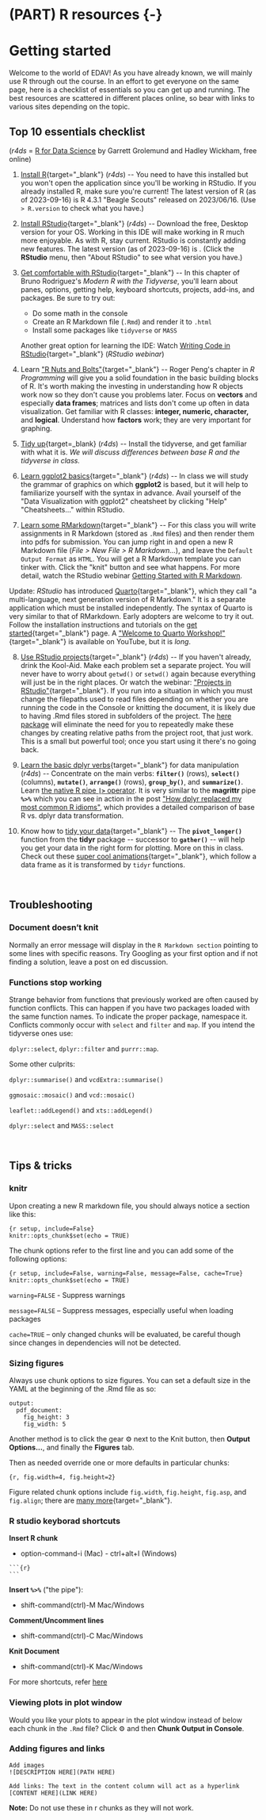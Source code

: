 # (PART) R resources {-}

# Getting started

Welcome to the world of EDAV! As you have already known, we will mainly use R through out the course. In an effort to get everyone on the same page, here is a checklist of essentials so you can get up and running. The best resources are scattered in different places online, so bear with links to various sites depending on the topic.

## Top 10 essentials checklist

(*r4ds* = [R for Data Science](https://r4ds.had.co.nz/) by Garrett Grolemund and Hadley Wickham, free online)




1. [Install R](https://r4ds.had.co.nz/introduction.html#r){target="_blank"} (*r4ds*) -- You need to have this installed but you won't open the application since you'll be working in RStudio. If you already installed R, make sure you're current! The latest version of R (as of 2023-09-16) is R 4.3.1 "Beagle Scouts" released on 2023/06/16. (Use `> R.version` to check what you have.)

2. [Install RStudio](https://r4ds.had.co.nz/introduction.html#rstudio){target="_blank"} (*r4ds*) -- Download the free, Desktop version for your OS. Working in this IDE will make working in R much more enjoyable. As with R, stay current. RStudio is constantly adding new features. The latest version (as of 2023-09-16) is . (Click the **RStudio** menu, then "About RStudio" to see what version you have.)

3. [Get comfortable with RStudio](https://b-rodrigues.github.io/modern_R/getting-to-know-rstudio.html){target="_blank"} -- In this chapter of Bruno Rodriguez's *Modern R with the Tidyverse*, you'll learn about panes, options, getting help, keyboard shortcuts, projects, add-ins, and packages. Be sure to try out:

    - Do some math in the console
    - Create an R Markdown file (`.Rmd`) and render it to `.html`
    - Install some packages like `tidyverse` or `MASS`

    Another great option for learning the IDE: Watch [Writing Code in RStudio](https://rstudio.com/resources/webinars/programming-part-1-writing-code-in-rstudio/){target="_blank"} (*RStudio webinar*)

4. Learn ["R Nuts and Bolts"](https://bookdown.org/rdpeng/rprogdatascience/r-nuts-and-bolts.html){target="_blank"} -- Roger Peng's chapter in *R Programming* will give you a solid foundation in the basic building blocks of R. It's worth making the investing in understanding how R objects work now so they don't cause you problems later. Focus on **vectors** and especially **data frames**; matrices and lists don't come up often in data visualization.  Get familiar with R classes: **integer, numeric, character,** and **logical**. Understand how **factors** work; they are very important for graphing.

5. [Tidy up](https://r4ds.had.co.nz/introduction.html#the-tidyverse){target=_blank} (*r4ds*) -- Install the tidyverse, and get familiar with what it is. *We will discuss differences between base R and the tidyverse in class.*

6. [Learn ggplot2 basics](https://r4ds.had.co.nz/data-visualisation.html){target="_blank"} (*r4ds*) -- In class we will study the grammar of graphics on which **ggplot2** is based, but it will help to familiarize yourself with the syntax in advance. Avail yourself of the "Data Visualization with ggplot2" cheatsheet by clicking "Help" "Cheatsheets..." within RStudio.

7. [Learn some RMarkdown](https://rmarkdown.rstudio.com/articles_intro.html){target="_blank"} -- For this class you will write assignments in R Markdown (stored as `.Rmd` files) and then render them into pdfs for submission. You can jump right in and open a new R Markdown file (*File > New File > R Markdown...*), and leave the `Default Output Format` as `HTML`. You will get a R Markdown template you can tinker with. Click the "knit" button and see what happens. For more detail, watch the RStudio webinar [Getting Started with R Markdown](https://resources.rstudio.com/the-essentials-of-data-science/getting-started-with-r-markdown-60-02).

Update: *RStudio* has introduced [Quarto](https://quarto.org/docs/computations/r.html){target="_blank"}, which they call "a multi-language, next generation version of R Markdown." It is a separate application which must be installed independently. The syntax of Quarto is very similar to that of RMarkdown. Early adopters are welcome to try it out. Follow the installation instructions and tutorials on the [get started](https://quarto.org/docs/get-started/){target="_blank"} page. A ["Welcome to Quarto Workshop!"](https://www.youtube.com/watch?v=yvi5uXQMvu4){target="_blank"} is available on YouTube, but it is *long*.

8. [Use RStudio projects](https://r4ds.had.co.nz/workflow-projects.html){target="_blank"} (*r4ds*) -- If you haven't already, drink the Kool-Aid. Make each problem set a separate project. You will never have to worry about `getwd()` or `setwd()` again because everything will just be in the right places. Or watch the webinar: ["Projects in RStudio"](https://resources.rstudio.com/wistia-rstudio-essentials-2/rstudioessentialsmanagingpart1-2){target="_blank"}. If you run into a situation in which you must change the filepaths used to read files depending on whether you are running the code in the Console or knitting the document, it is likely due to having .Rmd files stored in subfolders of the project. The [here package](https://here.r-lib.org/) will eliminate the need for you to repeatedly make these changes by creating relative paths from the project root, that just work. This is a small but powerful tool; once you start using it there's no going back.

9. [Learn the basic dplyr verbs](https://r4ds.had.co.nz/transform.html){target="_blank"} for data manipulation (*r4ds*) -- Concentrate on the main verbs: **`filter()`** (rows), **`select()`** (columns), **`mutate()`**, **`arrange()`** (rows), **`group_by()`**, and **`summarize()`**. Learn [the native R pipe **`|>`** operator](https://www.tidyverse.org/blog/2023/04/base-vs-magrittr-pipe/). It is very similar to the **magrittr** pipe **`%>%`** which you can see in action in the post ["How dplyr replaced my most common R idioms"](https://www.r-bloggers.com/2014/02/how-dplyr-replaced-my-most-common-r-idioms/), which provides a detailed comparison of base R vs. dplyr data transformation.

10. Know how to [tidy your data](https://r4ds.had.co.nz/tidy-data.html){target="_blank"} -- The **`pivot_longer()`** function from the **tidyr** package -- successor to **`gather()`** -- will help you get your data in the right form for plotting.  More on this in class. Check out these [super cool animations](https://github.com/gadenbuie/tidyexplain){target="_blank"}, which follow a data frame as it is transformed by `tidyr` functions.

<br>

## Troubleshooting

### Document doesn’t knit

Normally an error message will display in the `R Markdown section` pointing to some lines with specific reasons. Try Googling as your first option and if not finding a solution, leave a post on ed discussion.

### Functions stop working

Strange behavior from functions that previously worked are often caused by function conflicts. This can happen if you have two packages loaded with the same function names. To indicate the proper package, namespace it. Conflicts commonly occur with `select` and `filter` and `map`. If you intend the tidyverse ones use:

`dplyr::select`, `dplyr::filter` and `purrr::map`.

Some other culprits:

`dplyr::summarise()` and `vcdExtra::summarise()`

`ggmosaic::mosaic()` and `vcd::mosaic()`

`leaflet::addLegend()` and `xts::addLegend()`

`dplyr::select` and `MASS::select`

<br>

## Tips & tricks

### knitr

Upon creating a new R markdown file, you should always notice a section like this:

```
{r setup, include=False}
knitr::opts_chunk$set(echo = TRUE)
```

The chunk options refer to the first line and you can add some of the following options:

```
{r setup, include=False, warning=False, message=False, cache=True}
knitr::opts_chunk$set(echo = TRUE)
```
`warning=FALSE` - Suppress warnings

`message=FALSE` – Suppress messages, especially useful when loading packages

`cache=TRUE` – only changed chunks will be evaluated, be careful though since changes in dependencies will not be detected.

### Sizing figures

Always use chunk options to size figures.  You can set a default size in the YAML at the beginning of the .Rmd file as so:

```
output:
  pdf_document:
    fig_height: 3
    fig_width: 5
```

Another method is to click the gear ⚙️ next to the Knit button, then  **Output Options...**, and finally the **Figures** tab.

Then as needed override one or more defaults in particular chunks:

`{r, fig.width=4, fig.height=2}`


Figure related chunk options include `fig.width`, `fig.height`, `fig.asp`, and `fig.align`; there are [many more](https://yihui.name/knitr/options/#plots){target="_blank"}.

### R studio keyborad shortcuts

**Insert R chunk**
- option-command-i  (Mac) - ctrl+alt+I  (Windows)


````
```{r}
```
````

**Insert `%>%`**   ("the pipe"):

- shift-command(ctrl)-M  Mac/Windows

**Comment/Uncomment lines**

- shift-command(ctrl)-C Mac/Windows

**Knit Document**

- shift-command(ctrl)-K  Mac/Windows

For more shortcuts, refer [here](https://support.rstudio.com/hc/en-us/articles/200711853-Keyboard-Shortcuts-in-the-RStudio-IDE)

### Viewing plots in plot window

Would you like your plots to appear in the plot window instead of below each chunk in the `.Rmd` file? Click ⚙️ and then  <i class="fas fa-check"></i> **Chunk Output in Console**.

### Adding figures and links

```
Add images
![DESCRIPTION HERE](PATH HERE)

Add links: The text in the content column will act as a hyperlink
[CONTENT HERE](LINK HERE)   
```

**Note:** Do not use these in r chunks as they will not work.



